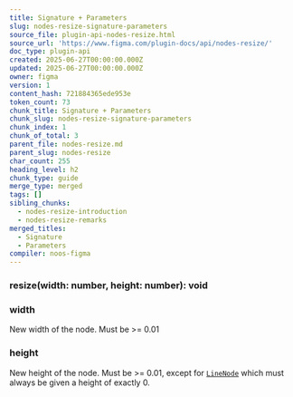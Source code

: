 ```yaml
---
title: Signature + Parameters
slug: nodes-resize-signature-parameters
source_file: plugin-api-nodes-resize.html
source_url: 'https://www.figma.com/plugin-docs/api/nodes-resize/'
doc_type: plugin-api
created: 2025-06-27T00:00:00.000Z
updated: 2025-06-27T00:00:00.000Z
owner: figma
version: 1
content_hash: 721884365ede953e
token_count: 73
chunk_title: Signature + Parameters
chunk_slug: nodes-resize-signature-parameters
chunk_index: 1
chunk_of_total: 3
parent_file: nodes-resize.md
parent_slug: nodes-resize
char_count: 255
heading_level: h2
chunk_type: guide
merge_type: merged
tags: []
sibling_chunks:
  - nodes-resize-introduction
  - nodes-resize-remarks
merged_titles:
  - Signature
  - Parameters
compiler: noos-figma
---
```


### resize(width: number, height: number): void

### width

New width of the node. Must be >= 0.01

### height

New height of the node. Must be >= 0.01, except for [`LineNode`](/plugin-docs/api/LineNode/)
 which must always be given a height of exactly 0.
